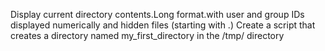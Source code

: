 Display current directory contents.Long format.with user and group IDs displayed numerically and hidden files (starting with .)
Create a script that creates a directory named my_first_directory in the /tmp/ directory
